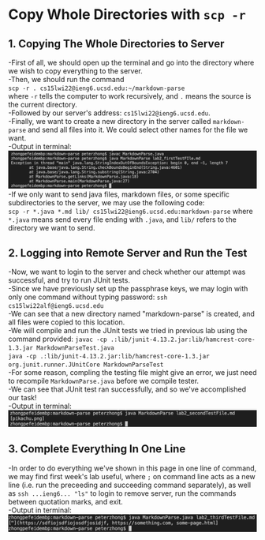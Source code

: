 # Copy Whole Directories with `scp -r`
## 1. Copying The Whole Directories to Server
-First of all, we should open up the terminal and go into the directory where we wish to copy everything to the server.     
-Then, we should run the command    
`scp -r . cs15lwi22@ieng6.ucsd.edu:~/markdown-parse`    
where `-r` tells the computer to work recursively, and `.` means the source is the current directory.   
-Followed by our server's address: `cs15lwi22@ieng6.ucsd.edu`.      
-Finally, we want to create a new directory in the server called `markdown-parse` and send all files into it. We could select other names for the file we want.     
-Output in terminal:
![Image](lab2_symp1.png)    
-If we only want to send java files, markdown files, or some specific subdirectories to the server, we may use the following code:  
`scp -r *.java *.md lib/ cs15lwi22@ieng6.ucsd.edu:markdown-parse`
where `*.java` means send every file ending with `.java`, and `lib/` refers to the directory we want to send.

## 2. Logging into Remote Server and Run the Test
-Now, we want to login to the server and check whether our attempt was successful, and try to run JUnit tests.      
-Since we have previously set up the passphrase keys, we may login with only one command without typing password:
`ssh cs15lwi22alf@ieng6.ucsd.edu`           
-We can see that a new directory named "markdown-parse" is created, and all files were copied to this location.     
-We will compile and run the JUnit tests we tried in previous lab using the command provided:
`javac -cp .:lib/junit-4.13.2.jar:lib/hamcrest-core-1.3.jar MarkdownParseTest.java`         
`java -cp .:lib/junit-4.13.2.jar:lib/hamcrest-core-1.3.jar org.junit.runner.JUnitCore MarkdownParseTest`        
-For some reason, compling the testing file might give an error, we just need to recompile `MarkdownParse.java` before we compile tester.       
-We can see that JUnit test ran successfully, and so we've accomplished our task!       
-Output in terminal:
![Image](lab2_symp2.png)

## 3. Complete Everything In One Line
-In order to do everything we've shown in this page in one line of command, we may find first week's lab useful, where `;` on command line acts as a new line (i.e. run the preceeding and succeeding command separately), as well as `ssh ...ieng6... "ls"` to login to remove server, run the commands between quotation marks, and exit.     
-Output in terminal:
![Image](lab2_symp3.png)

